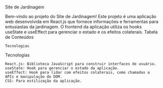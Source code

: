 Site de Jardinagem

Bem-vindo ao projeto do Site de Jardinagem! Este projeto é uma aplicação web desenvolvida em React.js que fornece informações e ferramentas para entusiastas da jardinagem. O frontend da aplicação utiliza os hooks useState e useEffect para gerenciar o estado e os efeitos colaterais.
Tabela de Conteúdos

    Tecnologias

Tecnologias

    React.js: Biblioteca JavaScript para construir interfaces de usuário.
    useState: Hook para gerenciar o estado da aplicação.
    useEffect: Hook para lidar com efeitos colaterais, como chamadas a APIs e manipulação do DOM.
    CSS: Para estilização da aplicação.

